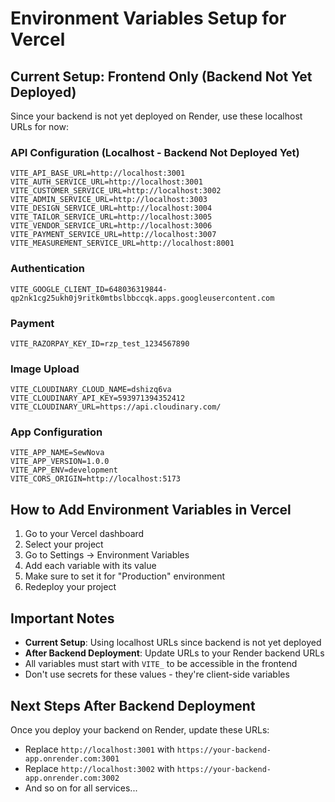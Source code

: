 # Environment Variables Setup for Vercel

## Current Setup: Frontend Only (Backend Not Yet Deployed)

Since your backend is not yet deployed on Render, use these localhost URLs for now:

### API Configuration (Localhost - Backend Not Deployed Yet)
```
VITE_API_BASE_URL=http://localhost:3001
VITE_AUTH_SERVICE_URL=http://localhost:3001
VITE_CUSTOMER_SERVICE_URL=http://localhost:3002
VITE_ADMIN_SERVICE_URL=http://localhost:3003
VITE_DESIGN_SERVICE_URL=http://localhost:3004
VITE_TAILOR_SERVICE_URL=http://localhost:3005
VITE_VENDOR_SERVICE_URL=http://localhost:3006
VITE_PAYMENT_SERVICE_URL=http://localhost:3007
VITE_MEASUREMENT_SERVICE_URL=http://localhost:8001
```

### Authentication
```
VITE_GOOGLE_CLIENT_ID=648036319844-qp2nk1cg25ukh0j9ritk0mtbslbbccqk.apps.googleusercontent.com
```

### Payment
```
VITE_RAZORPAY_KEY_ID=rzp_test_1234567890
```

### Image Upload
```
VITE_CLOUDINARY_CLOUD_NAME=dshizq6va
VITE_CLOUDINARY_API_KEY=593971394352412
VITE_CLOUDINARY_URL=https://api.cloudinary.com/
```

### App Configuration
```
VITE_APP_NAME=SewNova
VITE_APP_VERSION=1.0.0
VITE_APP_ENV=development
VITE_CORS_ORIGIN=http://localhost:5173
```

## How to Add Environment Variables in Vercel

1. Go to your Vercel dashboard
2. Select your project
3. Go to Settings → Environment Variables
4. Add each variable with its value
5. Make sure to set it for "Production" environment
6. Redeploy your project

## Important Notes

- **Current Setup**: Using localhost URLs since backend is not yet deployed
- **After Backend Deployment**: Update URLs to your Render backend URLs
- All variables must start with `VITE_` to be accessible in the frontend
- Don't use secrets for these values - they're client-side variables

## Next Steps After Backend Deployment

Once you deploy your backend on Render, update these URLs:
- Replace `http://localhost:3001` with `https://your-backend-app.onrender.com:3001`
- Replace `http://localhost:3002` with `https://your-backend-app.onrender.com:3002`
- And so on for all services...
